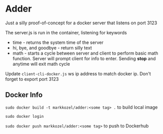 # Adder

Just a silly proof-of-concept for a docker server that listens on port 3123

The server.js is run in the container, listening for keywords
 * time - returns the system time of the server
 * hi, bye, and goodbye - return silly text
 * math - starts a cycle between server and client to perform basic math function. Server will prompt client for info to enter. Sending **stop** and anytime will exit math cycle

Update ```client-cli-docker.js``` ws ip address to match docker ip. Don't forget to export port 3123

## Docker Info

```sudo docker build -t markkozel/adder:<some tag> .``` to build local image

```sudo docker login```

```sudo docker push markkozel/adder:<some tag>``` to push to Dockerhub